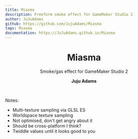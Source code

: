 ```yaml
---
title: Miasma
description: Freeform smoke effect for GameMaker Studio 2
author: JuJuAdams
github: https://github.com/JujuAdams/Miasma
tags: Miasma
documentation: https://JuJuAdams.github.io/Miasma
---
```

<h1 align="center">Miasma</h1>

<p align="center">Smoke/gas effect for GameMaker Studio 2</p>

<p align="center"><b>Juju Adams</b></p>

&nbsp;

Notes:

- Multi-texture sampling via GLSL ES
- Worldspace texture sampling
- Not optimised, don't get angry about it
- Should be cross-platform I think?
- Twiddle values until it looks good to you

    